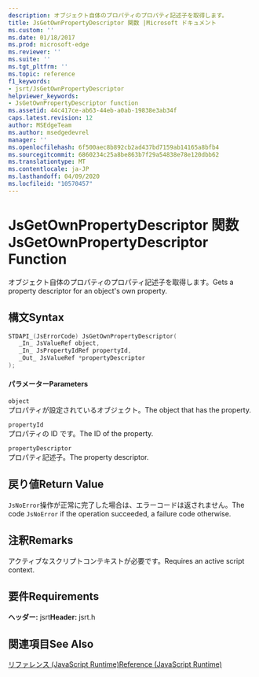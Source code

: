 ```yaml
---
description: オブジェクト自体のプロパティのプロパティ記述子を取得します。
title: JsGetOwnPropertyDescriptor 関数 |Microsoft ドキュメント
ms.custom: ''
ms.date: 01/18/2017
ms.prod: microsoft-edge
ms.reviewer: ''
ms.suite: ''
ms.tgt_pltfrm: ''
ms.topic: reference
f1_keywords:
- jsrt/JsGetOwnPropertyDescriptor
helpviewer_keywords:
- JsGetOwnPropertyDescriptor function
ms.assetid: 44c417ce-ab63-44eb-a0ab-19838e3ab34f
caps.latest.revision: 12
author: MSEdgeTeam
ms.author: msedgedevrel
manager: ''
ms.openlocfilehash: 6f500aec8b892cb2ad437bd7159ab14165a8bfb4
ms.sourcegitcommit: 6860234c25a8be863b7f29a54838e78e120dbb62
ms.translationtype: MT
ms.contentlocale: ja-JP
ms.lasthandoff: 04/09/2020
ms.locfileid: "10570457"
---
```

# <span data-ttu-id="26471-103">JsGetOwnPropertyDescriptor 関数</span><span class="sxs-lookup"><span data-stu-id="26471-103">JsGetOwnPropertyDescriptor Function</span></span>
<span data-ttu-id="26471-104">オブジェクト自体のプロパティのプロパティ記述子を取得します。</span><span class="sxs-lookup"><span data-stu-id="26471-104">Gets a property descriptor for an object's own property.</span></span>  
  
## <span data-ttu-id="26471-105">構文</span><span class="sxs-lookup"><span data-stu-id="26471-105">Syntax</span></span>  
  
```cpp  
STDAPI_(JsErrorCode) JsGetOwnPropertyDescriptor(  
   _In_ JsValueRef object,  
   _In_ JsPropertyIdRef propertyId,  
   _Out_ JsValueRef *propertyDescriptor  
);  
```  
  
#### <span data-ttu-id="26471-106">パラメーター</span><span class="sxs-lookup"><span data-stu-id="26471-106">Parameters</span></span>  
 `object`  
 <span data-ttu-id="26471-107">プロパティが設定されているオブジェクト。</span><span class="sxs-lookup"><span data-stu-id="26471-107">The object that has the property.</span></span>  
  
 `propertyId`  
 <span data-ttu-id="26471-108">プロパティの ID です。</span><span class="sxs-lookup"><span data-stu-id="26471-108">The ID of the property.</span></span>  
  
 `propertyDescriptor`  
 <span data-ttu-id="26471-109">プロパティ記述子。</span><span class="sxs-lookup"><span data-stu-id="26471-109">The property descriptor.</span></span>  
  
## <span data-ttu-id="26471-110">戻り値</span><span class="sxs-lookup"><span data-stu-id="26471-110">Return Value</span></span>  
 <span data-ttu-id="26471-111">`JsNoError`操作が正常に完了した場合は、エラーコードは返されません。</span><span class="sxs-lookup"><span data-stu-id="26471-111">The code `JsNoError` if the operation succeeded, a failure code otherwise.</span></span>  
  
## <span data-ttu-id="26471-112">注釈</span><span class="sxs-lookup"><span data-stu-id="26471-112">Remarks</span></span>  
 <span data-ttu-id="26471-113">アクティブなスクリプトコンテキストが必要です。</span><span class="sxs-lookup"><span data-stu-id="26471-113">Requires an active script context.</span></span>  
  
## <span data-ttu-id="26471-114">要件</span><span class="sxs-lookup"><span data-stu-id="26471-114">Requirements</span></span>  
 <span data-ttu-id="26471-115">**ヘッダー:** jsrt</span><span class="sxs-lookup"><span data-stu-id="26471-115">**Header:** jsrt.h</span></span>  
  
## <span data-ttu-id="26471-116">関連項目</span><span class="sxs-lookup"><span data-stu-id="26471-116">See Also</span></span>  
 [<span data-ttu-id="26471-117">リファレンス (JavaScript Runtime)</span><span class="sxs-lookup"><span data-stu-id="26471-117">Reference (JavaScript Runtime)</span></span>](../chakra-hosting/reference-javascript-runtime.md)